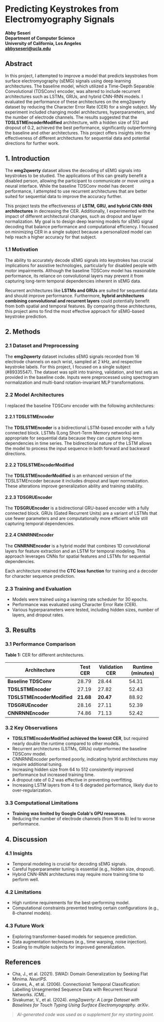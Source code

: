 # Predicting Keystrokes from Electromyography Signals  

**Abby Seseri**  
**Department of Computer Science**  
**University of California, Los Angeles**  
**abbyseseri@ucla.edu**  

## Abstract  
In this project, I attempted to improve a model that predicts keystrokes from surface electromyography (sEMG) signals using deep learning architectures. The baseline model, which utilized a Time-Depth Separable Convolutional (TDSConv) encoder, was altered to include recurrent architectures such as LSTMs, GRUs, and hybrid CNN-RNN models. I evaluated the performance of these architectures on the emg2qwerty dataset by reducing the Character Error Rate (CER) for a single subject. My experiment included changing model architectures, hyperparameters, and the number of electrode channels. The results suggested that the **TDSLSTMEncoderModified** architecture, with a hidden size of 512 and dropout of 0.2, achieved the best performance, significantly outperforming the baseline and other architectures. This project offers insights into the effectiveness of different architectures for sequential data and potential directions for further work.  

## 1. Introduction  
The **emg2qwerty** dataset allows the decoding of sEMG signals into keystrokes to be studied. The applications of this can greatly benefit a disabled person, allowing the participant to communicate or move using a neural interface. While the baseline TDSConv model has decent performance, I attempted to use recurrent architectures that are better suited for sequential data to improve the accuracy further.  

This project tests the effectiveness of **LSTM, GRU, and hybrid CNN-RNN architectures** in decreasing the CER. Additionally, I experimented with the impact of different architectural changes, such as dropout and layer normalization. My goal is to design deep learning models for sEMG signal decoding that balance performance and computational efficiency. I focused on minimizing CER in a single subject because a personalized model can help reach a higher accuracy for that subject.  

### 1.1 Motivation  
The ability to accurately decode sEMG signals into keystrokes has crucial implications for assistive technologies, particularly for disabled people with motor impairments. Although the baseline TDSConv model has reasonable performance, its reliance on convolutional layers may prevent it from capturing long-term temporal dependencies inherent in sEMG data.  

Recurrent architectures like **LSTMs and GRUs** are suited for sequential data and should improve performance. Furthermore, **hybrid architectures combining convolutional and recurrent layers** could potentially benefit from both spatial and temporal features. By comparing these architectures, this project aims to find the most effective approach for sEMG-based keystroke prediction.  

## 2. Methods  

### 2.1 Dataset and Preprocessing  
The **emg2qwerty** dataset includes sEMG signals recorded from 16 electrode channels on each wrist, sampled at 2 kHz, and respective keystroke labels. For this project, I focused on a single subject (#89335547). The dataset was split into training, validation, and test sets as provided in the baseline code. Inputs were preprocessed using spectrogram normalization and multi-band rotation-invariant MLP transformations.  

### 2.2 Model Architectures  
I replaced the baseline TDSConv encoder with the following architectures:  

#### 2.2.1 TDSLSTMEncoder  
The **TDSLSTMEncoder** is a bidirectional LSTM-based encoder with a fully connected block. LSTMs (Long Short-Term Memory networks) are appropriate for sequential data because they can capture long-term dependencies in time series. The bidirectional nature of the LSTM allows the model to process the input sequence in both forward and backward directions.  

#### 2.2.2 TDSLSTMEncoderModified  
The **TDSLSTMEncoderModified** is an enhanced version of the TDSLSTMEncoder because it includes dropout and layer normalization. These alterations improve generalization ability and training stability.  

#### 2.2.3 TDSGRUEncoder  
The **TDSGRUEncoder** is a bidirectional GRU-based encoder with a fully connected block. GRUs (Gated Recurrent Units) are a variant of LSTMs that use fewer parameters and are computationally more efficient while still capturing temporal dependencies.  

#### 2.2.4 CNNRNNEncoder  
The **CNNRNNEncoder** is a hybrid model that combines 1D convolutional layers for feature extraction and an LSTM for temporal modeling. This approach leverages CNNs for spatial features and LSTMs for sequential dependencies.  

Each architecture retained the **CTC loss function** for training and a decoder for character sequence prediction.  

### 2.3 Training and Evaluation  
- Models were trained using a learning rate scheduler for 30 epochs.  
- Performance was evaluated using Character Error Rate (CER).  
- Various hyperparameters were tested, including hidden sizes, number of layers, and dropout rates.  

## 3. Results  

### 3.1 Performance Comparison  
**Table 1:** CER for different architectures.  

| Architecture          | Test CER | Validation CER | Runtime (minutes) |
|----------------------|----------|----------------|--------------------|
| **Baseline TDSConv** | 28.79    | 28.44          | 54.31              |
| **TDSLSTMEncoder**   | 27.19    | 27.82          | 52.43              |
| **TDSLSTMEncoderModified** | **21.68** | **20.47** | 88.92  |
| **TDSGRUEncoder**    | 28.16    | 27.11          | 52.39              |
| **CNNRNNEncoder**    | 74.86    | 71.13          | 52.42              |

### 3.2 Key Observations  
- **TDSLSTMEncoderModified achieved the lowest CER**, but required nearly double the runtime compared to other models.  
- Recurrent architectures (LSTMs, GRUs) outperformed the baseline TDSConv model.  
- CNNRNNEncoder performed poorly, indicating hybrid architectures may require additional tuning.  
- Increasing hidden size from 64 to 512 consistently improved performance but increased training time.  
- A dropout rate of 0.2 was effective in preventing overfitting.  
- Increasing LSTM layers from 4 to 6 degraded performance, likely due to over-regularization.  

### 3.3 Computational Limitations  
- **Training was limited by Google Colab's GPU resources**.  
- Reducing the number of electrode channels (from 16 to 8) led to worse performance.  

## 4. Discussion  

### 4.1 Insights  
- Temporal modeling is crucial for decoding sEMG signals.  
- Careful hyperparameter tuning is essential (e.g., hidden size, dropout).  
- Hybrid CNN-RNN architectures may require more training time to perform well.  

### 4.2 Limitations  
- High runtime requirements for the best-performing model.  
- Computational constraints prevented testing certain configurations (e.g., 8-channel models).  

### 4.3 Future Work  
- Exploring transformer-based models for sequence prediction.  
- Data augmentation techniques (e.g., time warping, noise injection).  
- Scaling to multiple subjects for improved generalization.  

## References  
- Cha, J., et al. (2021). SWAD: Domain Generalization by Seeking Flat Minima. *NeurIPS*.  
- Graves, A., et al. (2006). Connectionist Temporal Classification: Labelling Unsegmented Sequence Data with Recurrent Neural Networks. *ICML*.  
- Sivakumar, V., et al. (2024). *emg2qwerty: A Large Dataset with Baselines for Touch Typing Using Surface Electromyography.* *arXiv*.  

> *AI-generated code was used as a supplement for my starting point.*  
